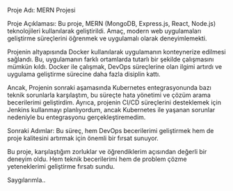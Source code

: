 Proje Adı: MERN Projesi

Proje Açıklaması:
Bu proje, MERN (MongoDB, Express.js, React, Node.js) teknolojileri kullanılarak geliştirildi. Amaç, modern web uygulamaları geliştirme süreçlerini öğrenmek ve uygulamalı olarak deneyimlemekti.

Projenin altyapısında Docker kullanılarak uygulamanın konteynerize edilmesi sağlandı. Bu, uygulamanın farklı ortamlarda tutarlı bir şekilde çalışmasını mümkün kıldı. Docker ile çalışmak, DevOps süreçlerine olan ilgimi artırdı ve uygulama geliştirme sürecine daha fazla disiplin kattı.

Ancak, Projenin sonraki aşamasında Kubernetes entegrasyonunda bazı teknik sorunlarla karşılaştım, bu süreçte hata yönetimi ve çözüm arama becerilerimi geliştirdim. Ayrıca, projenin CI/CD süreçlerini desteklemek için Jenkins kullanmayı planlıyordum, ancak Kubernetes ile yaşanan sorunlar nedeniyle bu entegrasyonu gerçekleştiremedim.

Sonraki Adımlar:
Bu süreç, hem DevOps becerilerimi geliştirmek hem de proje kalitesini artırmak için önemli bir fırsat sunuyor.

Bu proje, karşılaştığım zorluklar ve öğrendiklerim açısından değerli bir deneyim oldu. Hem teknik becerilerimi hem de problem çözme yeteneklerimi geliştirme fırsatı sundu.

Saygılarımla..

